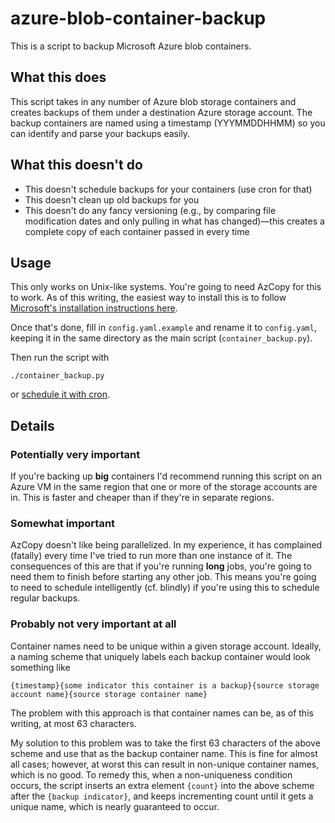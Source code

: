 # azure-blob-container-backup

This is a script to backup Microsoft Azure blob containers.

## What this does

This script takes in any number of Azure blob storage containers and
creates backups of them under a destination Azure storage account. The
backup containers are named using a timestamp (YYYMMDDHHMM) so you can
identify and parse your backups easily.

## What this doesn't do

+ This doesn't schedule backups for your containers (use cron for that)
+ This doesn't clean up old backups for you
+ This doesn't do any fancy versioning (e.g., by comparing file
  modification dates and only pulling in what has changed)—this creates
  a complete copy of each container passed in every time

## Usage

This only works on Unix-like systems. You're going to need AzCopy for
this to work. As of this writing, the easiest way to install this is to
follow [Microsoft's installation instructions
here](https://docs.microsoft.com/en-us/azure/storage/common/storage-use-azcopy-linux).

Once that's done, fill in `config.yaml.example` and rename it to
`config.yaml`, keeping it in the same directory as the main script
(`container_backup.py`).

Then run the script with

```
./container_backup.py
```

or [schedule it with
cron](https://fossbytes.com/how-to-schedule-jobs-in-linux-cron-crontab/).

## Details

### Potentially very important

If you're backing up **big** containers I'd recommend running this
script on an Azure VM in the same region that one or more of the storage
accounts are in. This is faster and cheaper than if they're in separate
regions.

### Somewhat important

AzCopy doesn't like being parallelized. In my experience, it has
complained (fatally) every time I've tried to run more than one instance
of it. The consequences of this are that if you're running **long**
jobs, you're going to need them to finish before starting any other
job. This means you're going to need to schedule intelligently (cf.
blindly) if you're using this to schedule regular backups.

### Probably not very important at all

Container names need to be unique within a given storage account.
Ideally, a naming scheme that uniquely labels each backup container
would look something like

```
{timestamp}{some indicator this container is a backup}{source storage account name}{source storage container name}
```

The problem with this approach is that container names can be, as of
this writing, at most 63 characters.

My solution to this problem was to take the first 63 characters of the
above scheme and use that as the backup container name. This is fine for
almost all cases; however, at worst this can result in non-unique
container names, which is no good. To remedy this, when a non-uniqueness
condition occurs, the script inserts an extra element `{count}` into the
above scheme after the `{backup indicator}`, and keeps incrementing
count until it gets a unique name, which is nearly guaranteed to occur.
